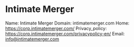 
# Intimate Merger

Name: Intimate Merger
Domain: intimatemerger.com
Home: https://corp.intimatemerger.com/
Privacy_policy: https://corp.intimatemerger.com/privacypolicy-en/
Email: info@intimatemerger.com
